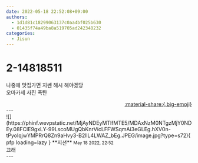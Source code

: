```yaml
---
date: 2022-05-18 22:52:08+09:00
authors:
  - 1d1d81c18299063137c0aa4bf025b630
  - 01435f74a49ba8a519705ad242348232
categories:
  - Jisun
---
```


# 2-14818511

<div class="post-container" markdown="1">
<div class="content-container md-sidebar__scrollwrap" markdown="1">

나중에 맛집가면 지쎈 해시 해야겠당<br>오마카세 사진 폭탄

</div>
</div>

<div style="text-align: right;" markdown="1">
<a href="https://weverse.io/fromis9/fanpost/2-14818511" style="text-align: right;">:material-share:{.big-emoji}</a>
</div>
---

<div class="comments-container md-sidebar__scrollwrap" markdown="1">
<div class="comment" markdown="1">
<div class='id-container' markdown="1">
![](https://phinf.wevpstatic.net/MjAyNDEyMTlfMTE5/MDAxNzM0NTgzMjY0NDEy.08FClE9gxLY-99LscoMUgQbKnrVicLFFWSqmAi3eGLEg.hXV0n-tPyoIqjwYMPRrQ8Zn9aHvy3-B2llL4LWAZ_bEg.JPEG/image.jpg?type=s72){ pfp loading=lazy }
**<span class="artist">지선</span>** <small>May 18 2022, 22:52</small><br>
</div>
<div class='comment-body' markdown="1">
끄래
</div>
</div>
</div>
---
